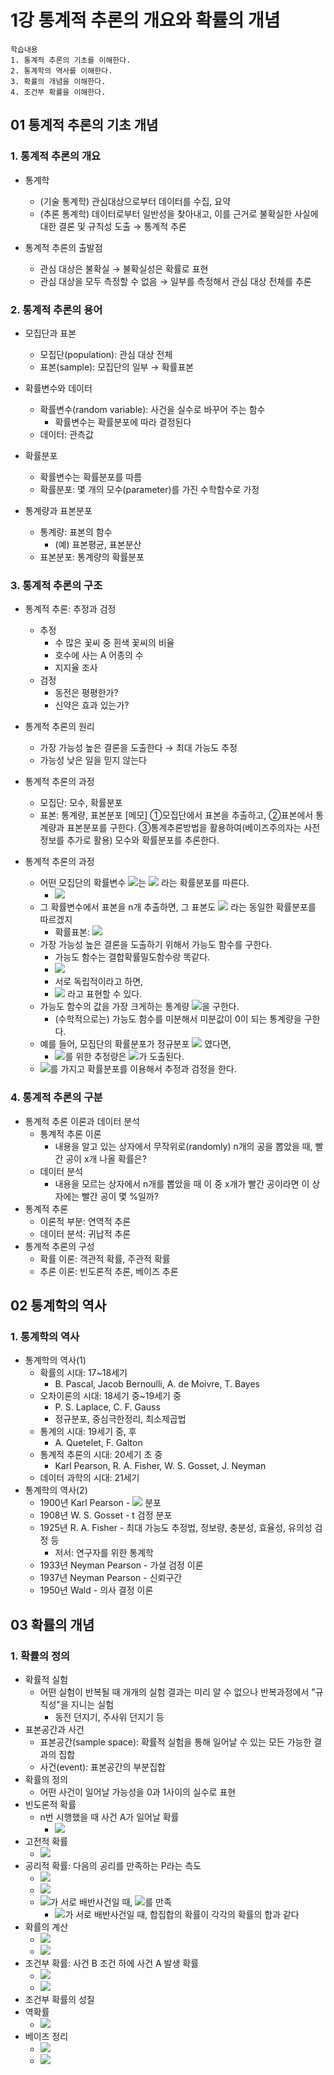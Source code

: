 # 1강 통계적 추론의 개요와 확률의 개념

```
학습내용
1. 통계적 추론의 기초를 이해한다.
2. 통계학의 역사를 이해한다.
3. 확률의 개념을 이해한다.
4. 조건부 확률을 이해한다.
```

## 01 통계적 추론의 기초 개념

### 1. 통계적 추론의 개요

- 통계학
  - (기술 통계학) 관심대상으로부터 데이터를 수집, 요약
  - (추론 통계학) 데이터로부터 일반성을 찾아내고, 이를 근거로 불확실한 사실에 대한 결론 및 규칙성 도출 → 통계적 추론

- 통계적 추론의 출발점
  - 관심 대상은 불확실 → 불확실성은 확률로 표현
  - 관심 대상을 모두 측정할 수 없음 → 일부를 측정해서 관심 대상 전체를 추론

### 2. 통계적 추론의 용어

- 모집단과 표본
  - 모집단(population): 관심 대상 전체
  - 표본(sample): 모집단의 일부 → 확률표본

- 확률변수와 데이터
  - 확률변수(random variable): 사건을 실수로 바꾸어 주는 함수
    - 확률변수는 확률분포에 따라 결정된다
  - 데이터: 관측값

- 확률분포
  - 확률변수는 확률분포를 따름
  - 확률분포: 몇 개의 모수(parameter)를 가진 수학함수로 가정

- 통계량과 표본분포
  - 통계량: 표본의 함수
    - (예) 표본평균, 표본분산
  - 표본분포: 통계량의 확률분포

### 3. 통계적 추론의 구조
- 통계적 추론: 추정과 검정
  - 추정
    - 수 많은 꽃씨 중 흰색 꽃씨의 비율
    - 호수에 사는 A 어종의 수
    - 지지율 조사
  - 검정
    - 동전은 평평한가?
    - 신약은 효과 있는가?

- 통계적 추론의 원리
  - 가장 가능성 높은 결론을 도출한다 → 최대 가능도 추정
  - 가능성 낮은 일을 믿지 않는다

- 통계적 추론의 과정
  - 모집단: 모수, 확률분포
  - 표본: 통계량, 표본분포
    [메모] ①모집단에서 표본을 추출하고, ②표본에서 통계량과 표본분포를 구한다. ③통계추론방법을 활용하여(베이즈주의자는 사전정보를 추가로 활용) 모수와 확률분포를 추론한다.

- 통계적 추론의 과정
  - 어떤 모집단의 확률변수 <img src="https://latex.codecogs.com/svg.image?&space;X" />는 <img src="https://latex.codecogs.com/svg.image?&space;f(x|\theta)" /> 라는 확률분포를 따른다.
    - <img src="https://latex.codecogs.com/svg.image?&space;X\sim&space;f(x|\theta)" />
  - 그 확률변수에서 표본을 n개 추출하면, 그 표본도 <img src="https://latex.codecogs.com/svg.image?&space;f(x|\theta)" /> 라는 동일한 확률분포를 따르겠지
    - 확률표본: <img src="https://latex.codecogs.com/svg.image?&space;X_1,X_2,\cdots,X_n\sim&space;f(x|\theta)"/>
  - 가장 가능성 높은 결론을 도출하기 위해서 가능도 함수를 구한다.
    - 가능도 함수는 결합확률밀도함수랑 똑같다.
    - <img src="https://latex.codecogs.com/svg.image?L(\theta)=f(x_1,\cdots,x_n|\theta)"/>
    - 서로 독립적이라고 하면, 
    - <img src="https://latex.codecogs.com/svg.image?L(\theta)=f(x_1,\cdots,x_n|\theta)=\prod_{x=1}^{n}f(x_i|\theta)"/> 라고 표현할 수 있다.
  - 가능도 함수의 값을 가장 크게하는 통계량 <img src="https://latex.codecogs.com/svg.image?&space;\theta"/>을 구한다.
    - (수학적으로는) 가능도 함수를 미분해서 미분값이 0이 되는 통계량을 구한다.
  - 예를 들어, 모집단의 확률분포가 정규분포 <img src="https://latex.codecogs.com/svg.image?&space;N(\mu,\sigma^2)"/> 였다면,
    - <img src="https://latex.codecogs.com/svg.image?&space;\mu"/>를 위한 추정량은 <img src="https://latex.codecogs.com/svg.image?&space;\bar{X}"/>가 도출된다.
  - <img src="https://latex.codecogs.com/svg.image?&space;\bar{X}"/>를 가지고 확률분포를 이용해서 추정과 검정을 한다.

### 4. 통계적 추론의 구분

- 통계적 추론 이론과 데이터 분석
  - 통계적 추론 이론
    - 내용을 알고 있는 상자에서 무작위로(randomly) n개의 공을 뽑았을 때, 빨간 공이 x개 나올 확률은?
  - 데이터 분석
    - 내용을 모르는 상자에서 n개를 뽑았을 때 이 중 x개가 빨간 공이라면 이 상자에는 빨간 공이 몇 %일까?
- 통계적 추론
  - 이론적 부분: 연역적 추론
  - 데이터 분석: 귀납적 추론
- 통계적 추론의 구성
  - 확률 이론: 객관적 확률, 주관적 확률
  - 추론 이론: 빈도론적 추론, 베이즈 추론

## 02 통계학의 역사

### 1. 통계학의 역사

- 통계학의 역사(1)
  - 확률의 시대: 17~18세기
    - B. Pascal, Jacob Bernoulli, A. de Moivre, T. Bayes
  - 오차이론의 시대: 18세기 중~19세기 중
    - P. S. Laplace, C. F. Gauss
    - 정규분포, 중심극한정리, 최소제곱법
  - 통계의 시대: 19세기 중, 후
    - A. Quetelet, F. Galton
  - 통계적 추론의 시대: 20세기 초 중
    - Karl Pearson, R. A. Fisher, W. S. Gosset, J. Neyman
  - 데이터 과학의 시대: 21세기
- 통계학의 역사(2)
  - 1900년 Karl Pearson - <img src="https://latex.codecogs.com/svg.image?&space;\chi^2"/> 분포
  - 1908년 W. S. Gosset - t 검정 분포
  - 1925년 R. A. Fisher - 최대 가능도 추정법, 정보량, 충분성, 효율성, 유의성 검정 등
    - 저서: 연구자를 위한 통계학
  - 1933년 Neyman Pearson - 가설 검정 이론
  - 1937년 Neyman Pearson - 신뢰구간
  - 1950년 Wald - 의사 결정 이론

## 03 확률의 개념

### 1. 확률의 정의

- 확률적 실험
  - 어떤 실험이 반복될 때 개개의 실험 결과는 미리 알 수 없으나 반복과정에서 "규칙성"을 지니는 실험
    - 동전 던지기, 주사위 던지기 등
- 표본공간과 사건
  - 표본공간(sample space): 확률적 실험을 통해 일어날 수 있는 모든 가능한 결과의 집합
  - 사건(event): 표본공간의 부분집합
- 확률의 정의
  - 어떤 사건이 일어날 가능성을 0과 1사이의 실수로 표현
- 빈도론적 확률
  - n번 시행했을 때 사건 A가 일어날 확률
    - <img src="https://latex.codecogs.com/svg.image?P(A)=\lim_{n\rightarrow\infty}\frac{n(A)}{n}"/>
- 고전적 확률
  - <img src="https://latex.codecogs.com/svg.image?P(A)=\frac{n(A)}{n(S)}"/>
- 공리적 확률: 다음의 공리를 만족하는 P라는 측도
  - <img src="https://latex.codecogs.com/svg.image?0\leq&space;P(A)\leq&space;1"/>
  - <img src="https://latex.codecogs.com/svg.image?P(S)=1"/>
  - <img src="https://latex.codecogs.com/svg.image?A_1, A_2, \cdots"/>가 서로 배반사건일 때, <img src="https://latex.codecogs.com/svg.image?P(\bigcup_{i=1}^{\infty}A_i)=\sum_{i=1}^{\infty}P(A_i)"/>를 만족
    - <img src="https://latex.codecogs.com/svg.image?A_1, A_2, \cdots"/>가 서로 배반사건일 때, 합집합의 확률이 각각의 확률의 합과 같다
- 확률의 계산
  - <img src="https://latex.codecogs.com/svg.image?P(A^c)=1-P(A)"/>
  - <img src="https://latex.codecogs.com/svg.image?P(A\cup&space;B)=P(A)&plus;P(B)-P(A\cap&space;B)"/>
- 조건부 확률: 사건 B 조건 하에 사건 A 발생 확률
  - <img src="https://latex.codecogs.com/svg.image?P(A|B)=\frac{P(A\cap&space;B)}{P(B)}"/>
  - <img src="https://latex.codecogs.com/svg.image?P(A\cap&space;B)=P(A|B)P(B)"/>
- 조건부 확률의 성질
- 역확률
  - <img src="https://latex.codecogs.com/svg.image?P(B|A)=\frac{P(A|B)P(B)}{P(A)}"/>
- 베이즈 정리
  - <img src="https://latex.codecogs.com/svg.image?S=B\cup&space;B^c"/>
  - <img src="https://latex.codecogs.com/svg.image?P(A)=P(A|B)P(B)&plus;P(A|B^c)P(B^c)"/>
